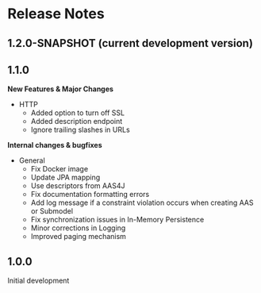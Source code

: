 # Release Notes
<!--start:changelog-header-->
## 1.2.0-SNAPSHOT (current development version)<!--end:changelog-header-->
## 1.1.0

**New Features & Major Changes**
- HTTP
	- Added option to turn off SSL
	- Added description endpoint
	- Ignore trailing slashes in URLs

**Internal changes & bugfixes**
- General
	- Fix Docker image
	- Update JPA mapping
	- Use descriptors from AAS4J
	- Fix documentation formatting errors
	- Add log message if a constraint violation occurs when creating AAS or Submodel
	- Fix synchronization issues in In-Memory Persistence
	- Minor corrections in Logging
 	- Improved paging mechanism

## 1.0.0

Initial development
